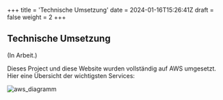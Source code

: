 +++
title = 'Technische Umsetzung'
date = 2024-01-16T15:26:41Z
draft = false
weight = 2
+++

## Technische Umsetzung

(In Arbeit.)

Dieses Project und diese Website wurden vollständig auf AWS umgesetzt. Hier eine Übersicht der wichtigsten Services:

![aws_diagramm](/images/general/aws-architecture-diagramm.png)